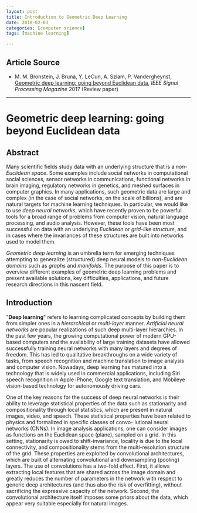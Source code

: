 ```yaml
---
layout: post
title: Introduction to Geometric Deep Learning
date: 2018-02-03
categories: [computer science]
tags: [machine learning]

---
```


## Article Source

* M. M. Bronstein, J. Bruna, Y. LeCun, A. Szlam, P. Vandergheynst, <a href="https://arxiv.org/pdf/1611.08097.pdf">Geometric deep learning: going beyond Euclidean data</a>, <i>IEEE Signal Processing Magazine</i> 2017 (Review paper)


---


# Geometric deep learning: going beyond Euclidean data

## Abstract 

Many scientific fields study data with an underlying structure that is a *non-Euclidean space*. Some examples include social networks in computational social sciences, sensor networks in communications, functional networks in brain imaging, regulatory networks in genetics, and meshed surfaces in computer graphics. In many applications, such geometric data are large and complex (in the case of social networks, on the scale of billions), and are natural targets for machine learning techniques. In particular, we would like to use *deep neural networks*, which have recently proven to be powerful tools for a broad range of problems from computer vision, natural language processing, and audio analysis. However, these tools have been most successful on data with an underlying *Euclidean* or *grid-like structure*, and in cases where the invariances of these structures are built into networks used to model them.

*Geometric deep learning* is an umbrella term for emerging techniques attempting to generalize (structured) deep neural models to *non-Euclidean domains* such as *graphs* and *manifolds*. The purpose of this paper is to overview different examples of geometric deep learning problems and present available solutions, key difficulties, applications, and future research directions in this nascent field.

## Introduction

"**Deep learning**" refers to learning complicated concepts by building them from simpler ones in a *hierarchical* or *multi-layer* manner. *Artificial neural networks* are popular realizations of such deep multi-layer hierarchies. In the past few years, the growing computational power of modern GPU-based computers and the availability of large training datasets have allowed successfully training neural networks with many layers and degrees of freedom. This has led to qualitative breakthroughs on a wide variety of tasks, from speech recognition and machine translation to image analysis and computer vision.
Nowadays, deep learning has matured into a technology that is widely used in commercial applications, including Siri speech recognition in Apple iPhone, Google text translation, and Mobileye vision-based technology for autonomously driving cars.

One of the key reasons for the success of deep neural networks is their ability to leverage statistical properties of the data such as stationarity and compositionality through local statistics, which are present in natural images, video, and speech.
These statistical properties have been related to physics and formalized in specific classes of convo- lutional neural networks (CNNs).
In image analysis applications, one can consider images as functions on the Euclidean space (plane), sampled on a grid. In this setting, stationarity is owed to shift-invariance, locality is due to the local connectivity, and compositionality stems from the multi-resolution structure of the grid. These properties are exploited by convolutional architectures, which are built of alternating convolutional and downsampling (pooling) layers. The use of convolutions has a two-fold effect. First, it allows extracting local features that are shared across the image domain and greatly reduces the number of parameters in the network with respect to generic deep architectures (and thus also the risk of overfitting), without sacrificing the expressive capacity of the network. Second, the convolutional architecture itself imposes some priors about the data, which appear very suitable especially for natural images.
